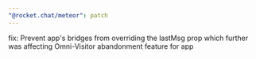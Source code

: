 ```yaml
---
"@rocket.chat/meteor": patch
---
```


fix: Prevent app's bridges from overriding the lastMsg prop which further was affecting Omni-Visitor abandonment feature for app
